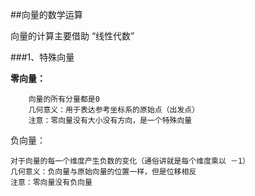 ##向量的数学运算

向量的计算主要借助 “线性代数”

###1、特殊向量

**零向量：**
``` 
    向量的所有分量都是0
    几何意义：用于表达参考坐标系的原始点（出发点）
    注意：零向量没有大小没有方向，是一个特殊向量
```
负向量：

    对于向量的每一个维度产生负数的变化（通俗讲就是每个维度乘以 －1）
    几何意义：负向量与原始向量的位置一样，但是位移相反
    注意：零向量没有负向量



